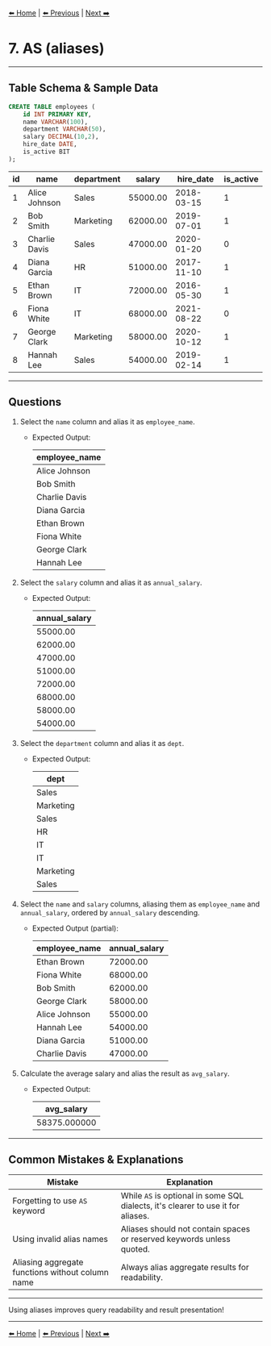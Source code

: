 [⬅️ Home](README.md) | [⬅️ Previous](06-avg.md) | [Next ➡️](08-where.md)

# 7. AS (aliases)

---

## Table Schema & Sample Data

```sql
CREATE TABLE employees (
    id INT PRIMARY KEY,
    name VARCHAR(100),
    department VARCHAR(50),
    salary DECIMAL(10,2),
    hire_date DATE,
    is_active BIT
);
```

| id | name          | department | salary   | hire\_date | is\_active |
| -- | ------------- | ---------- | -------- | ---------- | ---------- |
| 1  | Alice Johnson | Sales      | 55000.00 | 2018-03-15 | 1       |
| 2  | Bob Smith     | Marketing  | 62000.00 | 2019-07-01 | 1       |
| 3  | Charlie Davis | Sales      | 47000.00 | 2020-01-20 | 0      |
| 4  | Diana Garcia  | HR         | 51000.00 | 2017-11-10 | 1       |
| 5  | Ethan Brown   | IT         | 72000.00 | 2016-05-30 | 1       |
| 6  | Fiona White   | IT         | 68000.00 | 2021-08-22 | 0      |
| 7  | George Clark  | Marketing  | 58000.00 | 2020-10-12 | 1       |
| 8  | Hannah Lee    | Sales      | 54000.00 | 2019-02-14 | 1       |

---

## Questions

1. Select the `name` column and alias it as `employee_name`.

   * Expected Output:

     | employee\_name |
     | -------------- |
     | Alice Johnson  |
     | Bob Smith      |
     | Charlie Davis  |
     | Diana Garcia   |
     | Ethan Brown    |
     | Fiona White    |
     | George Clark   |
     | Hannah Lee     |

2. Select the `salary` column and alias it as `annual_salary`.

   * Expected Output:

     | annual\_salary |
     | -------------- |
     | 55000.00       |
     | 62000.00       |
     | 47000.00       |
     | 51000.00       |
     | 72000.00       |
     | 68000.00       |
     | 58000.00       |
     | 54000.00       |

3. Select the `department` column and alias it as `dept`.

   * Expected Output:

     | dept      |
     | --------- |
     | Sales     |
     | Marketing |
     | Sales     |
     | HR        |
     | IT        |
     | IT        |
     | Marketing |
     | Sales     |

4. Select the `name` and `salary` columns, aliasing them as `employee_name` and `annual_salary`, ordered by `annual_salary` descending.

   * Expected Output (partial):

     | employee\_name | annual\_salary |
     | -------------- | -------------- |
     | Ethan Brown    | 72000.00       |
     | Fiona White    | 68000.00       |
     | Bob Smith      | 62000.00       |
     | George Clark   | 58000.00       |
     | Alice Johnson  | 55000.00       |
     | Hannah Lee     | 54000.00       |
     | Diana Garcia   | 51000.00       |
     | Charlie Davis  | 47000.00       |

5. Calculate the average salary and alias the result as `avg_salary`.

   * Expected Output:

     | avg\_salary  |
     | ------------ |
     | 58375.000000 |

---

## Common Mistakes & Explanations

| Mistake                                          | Explanation                                                                      |
| ------------------------------------------------ | -------------------------------------------------------------------------------- |
| Forgetting to use `AS` keyword                   | While `AS` is optional in some SQL dialects, it's clearer to use it for aliases. |
| Using invalid alias names                        | Aliases should not contain spaces or reserved keywords unless quoted.            |
| Aliasing aggregate functions without column name | Always alias aggregate results for readability.                                  |

---

Using aliases improves query readability and result presentation!

---

[⬅️ Home](README.md) | [⬅️ Previous](06-avg.md) | [Next ➡️](08-where.md)
